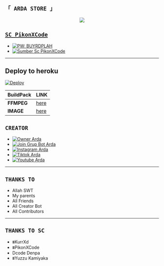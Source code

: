 




## `「 ARDA STORE 」`
<p align="center">
<a href="https://bit.ly/ArdaSahaWA"><img src="https://j.top4top.io/p_2201fhvok0.jpg" />
</p>





## `SC PikonXCode`
- [![PW: BUYRDPLAH](https://img.shields.io/badge/Script-Video-green)](https://youtu.be/zkohxVXzZSM)
- [![Sumber Sc PikonXCode](https://img.shields.io/badge/Script-Download-red)](https://github.com/ArdaStore/PikonXCode/archive/refs/heads/master.zip)
----------



## Deploy to heroku

[![Deploy](https://www.herokucdn.com/deploy/button.svg)](https://heroku.com/deploy?template=https://github.com/Dawnfrosty/ArdaStore)


| BuildPack | LINK |
|--------|--------|
| **FFMPEG** |[here](https://github.com/jonathanong/heroku-buildpack-ffmpeg-latest) |
| **IMAGE** |[here](https://github.com/DuckyTeam/heroku-buildpack-imagemagick) |







## `CREATOR`
- [![Owner Arda](https://img.shields.io/badge/Developer-ArdaSaha-brightgreen)](https://bit.ly/ArdaSahaWA)
- [![Join Grup Bot Arda](https://img.shields.io/badge/Join%20Group-000000?style=for-the-badge&logo=whatsapp&logoColor=green)](https://chat.whatsapp.com/EEuvxqQuv4bGsjrTttzFz8) 
- [![Instagram Arda](https://img.shields.io/badge/Instagram-000000?style=for-the-badge&logo=instagram&logoColor=ff69b4)](https://bit.ly/ArdaSaha10)
- [![Tiktok Arda](https://img.shields.io/badge/Tiktok-000000?style=flat&logo=tiktok&logoColor=ffffff)](https://bit.ly/TikTokArda)
- [![Youtube Arda](https://img.shields.io/badge/Youtube-000000?style=for-the-badge&logo=youtube&logoColor=red)](https://bit.ly/YTarda)

----------



## `THANKS TO`
- Allah SWT
- My parents
- All Friends
- All Creator Bot
- All Contributors
----------


## `THANKS TO SC`
- ⩩KurrXd
- ⩩PikonXCode
- Dcode Denpa
- ⩩Yuzzu Kamiyaka



